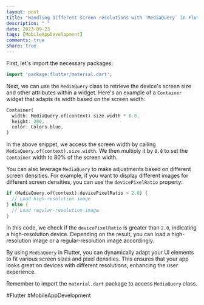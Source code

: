 ```yaml
---
layout: post
title: "Handling different screen resolutions with `MediaQuery` in Flutter"
description: " "
date: 2023-09-23
tags: [MobileAppDevelopment]
comments: true
share: true
---
```


First, let's import the necessary packages:

```dart
import 'package:flutter/material.dart';
```

Next, we can use the `MediaQuery` class to retrieve the device's screen size and other attributes within a widget. Here's an example of a `Container` widget that adapts its width based on the screen width:

```dart
Container(
  width: MediaQuery.of(context).size.width * 0.8,
  height: 200,
  color: Colors.blue,
)
```

In the above snippet, we access the screen width by calling `MediaQuery.of(context).size.width`. We then multiply it by `0.8` to set the `Container` width to 80% of the screen width.

You can also leverage `MediaQuery` to make adjustments based on different screen densities. For example, if you want to display different images for different screen densities, you can use the `devicePixelRatio` property:

```dart
if (MediaQuery.of(context).devicePixelRatio > 2.0) {
  // Load high-resolution image
} else {
  // Load regular-resolution image
}
```

In this code, we check if the `devicePixelRatio` is greater than `2.0`, indicating a high-resolution device. Depending on the result, you can load a high-resolution image or a regular-resolution image accordingly.

By using `MediaQuery` in Flutter, you can dynamically adapt your UI elements to fit various screen sizes and pixel densities. This ensures that your app looks great on devices with different resolutions, enhancing the user experience.

Remember to import the `material.dart` package to access `MediaQuery` class.

#Flutter #MobileAppDevelopment